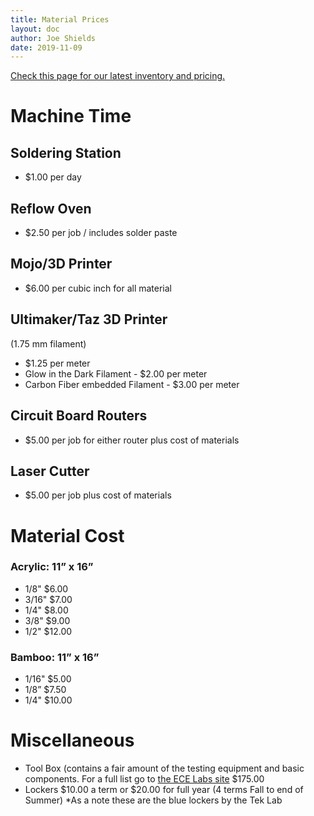 ```yaml
---
title: Material Prices
layout: doc
author: Joe Shields
date: 2019-11-09
---
```


[Check this page for our latest inventory and pricing.][inventory]

# Machine Time
## Soldering Station
- $1.00 per day

## Reflow Oven
- $2.50 per job / includes solder paste 

## Mojo/3D Printer
- $6.00 per cubic inch for all material

## Ultimaker/Taz 3D Printer
(1.75 mm filament)  
- $1.25 per meter 
- Glow in the Dark Filament - $2.00 per meter
- Carbon Fiber embedded Filament - $3.00 per meter

## Circuit Board Routers
- $5.00 per job for either router plus cost of materials

## Laser Cutter
- $5.00 per job plus cost of materials

# Material Cost
### Acrylic: 11” x 16”
- 1/8" $6.00
- 3/16" $7.00
- 1/4" $8.00
- 3/8" $9.00
- 1/2" $12.00

### Bamboo:  11” x 16”
- 1/16" $5.00
- 1/8” $7.50
- 1/4" $10.00

# Miscellaneous

- Tool Box (contains a fair amount of the testing equipment and basic components. For a full list go to [the ECE Labs site][ECE Labs] $175.00
- Lockers $10.00 a term or $20.00 for full year (4 terms Fall to end of Summer) *As a note these are the blue lockers by the Tek Lab

[ECE Labs]: http://web.cecs.pdx.edu/~ecelab/
[inventory]: https://docs.google.com/spreadsheets/d/e/2PACX-1vRctTWgzjjFlbtDmUZ98G7og6jb6IJ1X1vd8zwDnGen3mGZxCVO0T1Jp2Iw2ze2l4Bet2ey2GKlb9wB/pubhtml
